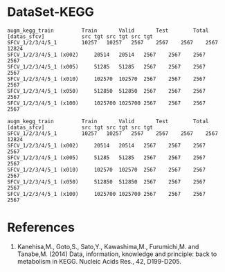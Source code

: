 # DataSet-KEGG
	augm_kegg_train			Train		Valid		Test		Total	
	[datas_sfcv]			src	tgt	src	tgt	src	tgt
	SFCV_1/2/3/4/5_1		10257	10257	2567	2567	2567	2567	12824
	SFCV_1/2/3/4/5_1 (x002)		20514	20514	2567	2567	2567	2567	
	SFCV_1/2/3/4/5_1 (x005)		51285	51285	2567	2567	2567	2567	
	SFCV_1/2/3/4/5_1 (x010)		102570	102570	2567	2567	2567	2567	
	SFCV_1/2/3/4/5_1 (x050)		512850	512850	2567	2567	2567	2567	
	SFCV_1/2/3/4/5_1 (x100)		1025700	1025700	2567	2567	2567	2567	

	augm_kegg_train			Train		Valid		Test		Total	
	[datas_sfcv]			src	tgt	src	tgt	src	tgt
	SFCV_1/2/3/4/5_1		10257	10257	2567	2567	2567	2567	12824
	SFCV_1/2/3/4/5_1 (x002)		20514	20514	2567	2567	2567	2567	
	SFCV_1/2/3/4/5_1 (x005)		51285	51285	2567	2567	2567	2567	
	SFCV_1/2/3/4/5_1 (x010)		102570	102570	2567	2567	2567	2567	
	SFCV_1/2/3/4/5_1 (x050)		512850	512850	2567	2567	2567	2567	
	SFCV_1/2/3/4/5_1 (x100)		1025700	1025700	2567	2567	2567	2567	


# References
1.	Kanehisa,M., Goto,S., Sato,Y., Kawashima,M., Furumichi,M. and Tanabe,M. (2014) Data, information, knowledge and principle: back to metabolism in KEGG. Nucleic Acids Res., 42, D199-D205.

